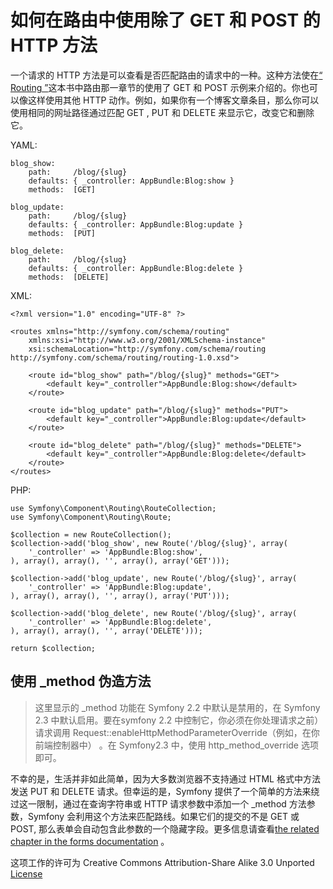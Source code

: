 # 如何在路由中使用除了 GET 和 POST 的 HTTP 方法

一个请求的 HTTP 方法是可以查看是否匹配路由的请求中的一种。这种方法使在[“ Routing ”](http://symfony.com/doc/current/book/routing.html)这本书中路由那一章节的使用了 GET 和 POST 示例来介绍的。你也可以像这样使用其他 HTTP 动作。例如，如果你有一个博客文章条目，那么你可以使用相同的网址路径通过匹配 GET , PUT 和 DELETE 来显示它，改变它和删除它。

YAML:
```
blog_show:
    path:     /blog/{slug}
    defaults: { _controller: AppBundle:Blog:show }
    methods:  [GET]

blog_update:
    path:     /blog/{slug}
    defaults: { _controller: AppBundle:Blog:update }
    methods:  [PUT]

blog_delete:
    path:     /blog/{slug}
    defaults: { _controller: AppBundle:Blog:delete }
    methods:  [DELETE]
```

XML:
```
<?xml version="1.0" encoding="UTF-8" ?>

<routes xmlns="http://symfony.com/schema/routing"
    xmlns:xsi="http://www.w3.org/2001/XMLSchema-instance"
    xsi:schemaLocation="http://symfony.com/schema/routing http://symfony.com/schema/routing/routing-1.0.xsd">

    <route id="blog_show" path="/blog/{slug}" methods="GET">
        <default key="_controller">AppBundle:Blog:show</default>
    </route>

    <route id="blog_update" path="/blog/{slug}" methods="PUT">
        <default key="_controller">AppBundle:Blog:update</default>
    </route>

    <route id="blog_delete" path="/blog/{slug}" methods="DELETE">
        <default key="_controller">AppBundle:Blog:delete</default>
    </route>
</routes>

```

PHP:
```
use Symfony\Component\Routing\RouteCollection;
use Symfony\Component\Routing\Route;

$collection = new RouteCollection();
$collection->add('blog_show', new Route('/blog/{slug}', array(
    '_controller' => 'AppBundle:Blog:show',
), array(), array(), '', array(), array('GET')));

$collection->add('blog_update', new Route('/blog/{slug}', array(
    '_controller' => 'AppBundle:Blog:update',
), array(), array(), '', array(), array('PUT')));

$collection->add('blog_delete', new Route('/blog/{slug}', array(
    '_controller' => 'AppBundle:Blog:delete',
), array(), array(), '', array('DELETE')));

return $collection;

```

## 使用 _method 伪造方法
> 这里显示的 _method 功能在 Symfony 2.2 中默认是禁用的，在 Symfony 2.3 中默认启用。要在symfony 2.2 中控制它，你必须在你处理请求之前）请求调用 Request::enableHttpMethodParameterOverride（例如，在你前端控制器中） 。在 Symfony2.3 中，使用 http_method_override 选项即可。 
  
不幸的是，生活并非如此简单，因为大多数浏览器不支持通过 HTML 格式中方法发送 PUT 和 DELETE 请求。但幸运的是，Symfony 提供了一个简单的方法来绕过这一限制，通过在查询字符串或 HTTP 请求参数中添加一个 _method 方法参数，Symfony 会利用这个方法来匹配路线。如果它们的提交的不是 GET 或 POST, 那么表单会自动包含此参数的一个隐藏字段。更多信息请查看[the related chapter in the forms documentation](http://symfony.com/doc/current/book/forms.html#book-forms-changing-action-and-method) 。

这项工作的许可为 Creative Commons Attribution-Share Alike 3.0 Unported [License](http://creativecommons.org/licenses/by-sa/3.0/)




